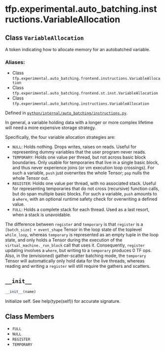 <div itemscope itemtype="http://developers.google.com/ReferenceObject">
<meta itemprop="name" content="tfp.experimental.auto_batching.instructions.VariableAllocation" />
<meta itemprop="path" content="Stable" />
<meta itemprop="property" content="__init__"/>
<meta itemprop="property" content="FULL"/>
<meta itemprop="property" content="NULL"/>
<meta itemprop="property" content="REGISTER"/>
<meta itemprop="property" content="TEMPORARY"/>
</div>

# tfp.experimental.auto_batching.instructions.VariableAllocation

## Class `VariableAllocation`

A token indicating how to allocate memory for an autobatched variable.



### Aliases:

* Class `tfp.experimental.auto_batching.frontend.instructions.VariableAllocation`
* Class `tfp.experimental.auto_batching.frontend.st.inst.VariableAllocation`
* Class `tfp.experimental.auto_batching.instructions.VariableAllocation`



Defined in [`python/internal/auto_batching/instructions.py`](https://github.com/tensorflow/probability/tree/master/tensorflow_probability/python/internal/auto_batching/instructions.py).

<!-- Placeholder for "Used in" -->

In general, a variable holding data with a longer or more complex lifetime
will need a more expensive storage strategy.

Specifically, the four variable allocation strategies are:
- `NULL`: Holds nothing.  Drops writes, raises on reads.  Useful for
  representing dummy variables that the user program never reads.
- `TEMPORARY`: Holds one value per thread, but not across basic block
  boundaries.  Only usable for temporaries that live in a single basic block,
  and thus never experience joins (or vm execution loop crossings).  For such
  a variable, `push` just overwrites the whole Tensor; `pop` nulls the whole
  Tensor out.
- `REGISTER`: Holds one value per thread, with no associated stack.  Useful
  for representing temporaries that do not cross (recursive) function calls,
  but do span multiple basic blocks.  For such a variable, `push` amounts to a
  `where`, with an optional runtime safety check for overwriting a defined
  value.
- `FULL`: Holds a complete stack for each thread.  Used as a last resort, when
  a stack is unavoidable.

The difference between `register` and `temporary` is that `register` is a
`[batch_size] + event_shape` Tensor in the loop state of the toplevel
`while_loop`, whereas `temporary` is represented as an empty tuple in the loop
state, and only holds a Tensor during the execution of the
`virtual_machine._run_block` call that uses it.  Consequently, `register`
updating involves a `where`, but writing to a `temporary` produces 0 TF ops.
Also, in the (envisioned) gather-scatter batching mode, the `temporary` Tensor
will automatically only hold data for the live threads, whereas reading and
writing a `register` will still require the gathers and scatters.

<h2 id="__init__"><code>__init__</code></h2>

``` python
__init__(name)
```

Initialize self.  See help(type(self)) for accurate signature.




## Class Members

* `FULL` <a id="FULL"></a>
* `NULL` <a id="NULL"></a>
* `REGISTER` <a id="REGISTER"></a>
* `TEMPORARY` <a id="TEMPORARY"></a>

